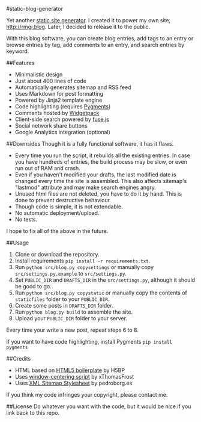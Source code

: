 #static-blog-generator

Yet another [static site generator](https://www.google.com/search?q=static+site+generator). 
I created it to power my own site, <http://rmgi.blog>. Later, I decided to release it to the public.

With this blog software, you can create blog entries, add tags to an entry or browse entries by tag, add comments to an entry,
 and search entries by keyword.

##Features
* Minimalistic design
* Just about 400 lines of code 
* Automatically generates sitemap and RSS feed
* Uses Markdown for post formatting
* Powered by Jinja2 template engine
* Code highlighting (requires [Pygments](http://pygments.org/))
* Comments hosted by [Widgetpack](https://widgetpack.com/)
* Client-side search powered by [fuse.js](https://fusejs.io/) 
* Social network share buttons
* Google Analytics integration (optional)

##Downsides
Though it is a fully functional software, it has it flaws.

* Every time you run the script, it rebuilds all the existing entries. 
In case you have hundreds of entries, the build process may be slow, or even run out of RAM and crash.
* Even if you haven't modified your drafts, the last modified date is changed every time the site is assembled. 
This also affects sitemap's "lastmod" attribute and may make search engines angry.
* Unused html files are not deleted, you have to do it by hand. This is done to prevent destructive behaviour.
* Though code is simple, it is not extendable.
* No automatic deployment/upload.
* No tests.

I hope to fix all of the above in the future.

##Usage
1. Clone or download the repository.
2. Install requirements `pip install -r requirements.txt`.
3. Run `python src/blog.py copysettings` or manually copy `src/settings.py.example` to `src/settings.py`.
4. Set `PUBLIC_DIR` and `DRAFTS_DIR` in the `src/settings.py`, although it should be good to go.
5. Run `python src/blog.py copystatic` or manually copy the contents of `staticfiles` folder
 to your `PUBLIC_DIR`.
6. Create some posts in `DRAFTS_DIR` folder.
7. Run `python blog.py build` to assemble the site.
8. Upload your `PUBLIC_DIR` folder to your server.

Every time your write a new post, repeat steps 6 to 8.

If you want to have code highlighting, install Pygments `pip install pygments`

##Credits
* HTML based on [HTML5 boilerplate](https://github.com/h5bp/html5-boilerplate) by H5BP
* Uses [window-centering script](http://www.xtf.dk/2011/08/center-new-popup-window-even-on.html) by xThomasFrost
* Uses [XML Sitemap Stylesheet](https://github.com/pedroborges/xml-sitemap-stylesheet) by pedroborg.es

If you think my code infringes your copyright, please contact me.

##License
Do whatever you want with the code, but it would be nice if you link back to this repo.